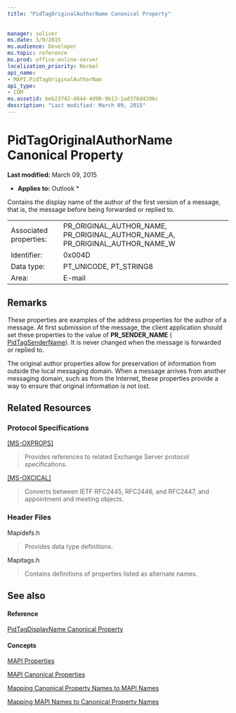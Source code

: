 ```yaml
---
title: "PidTagOriginalAuthorName Canonical Property"
 
 
manager: soliver
ms.date: 3/9/2015
ms.audience: Developer
ms.topic: reference
ms.prod: office-online-server
localization_priority: Normal
api_name:
- MAPI.PidTagOriginalAuthorNam
api_type:
- COM
ms.assetid: beb23742-d844-4d90-9b13-1ad376d4206c
description: "Last modified: March 09, 2015"
---
```


# PidTagOriginalAuthorName Canonical Property

 **Last modified:** March 09, 2015 
  
 * **Applies to:** Outlook * 
  
Contains the display name of the author of the first version of a message, that is, the message before being forwarded or replied to.
  
|||
|:-----|:-----|
|Associated properties:  <br/> |PR_ORIGINAL_AUTHOR_NAME, PR_ORIGINAL_AUTHOR_NAME_A, PR_ORIGINAL_AUTHOR_NAME_W  <br/> |
|Identifier:  <br/> |0x004D  <br/> |
|Data type:  <br/> |PT_UNICODE, PT_STRING8  <br/> |
|Area:  <br/> |E-mail  <br/> |
   
## Remarks

These properties are examples of the address properties for the author of a message. At first submission of the message, the client application should set these properties to the value of **PR_SENDER_NAME** ( [PidTagSenderName](pidtagsendername-canonical-property.md)). It is never changed when the message is forwarded or replied to.
  
The original author properties allow for preservation of information from outside the local messaging domain. When a message arrives from another messaging domain, such as from the Internet, these properties provide a way to ensure that original information is not lost.
  
## Related Resources

### Protocol Specifications

[[MS-OXPROPS]](http://msdn.microsoft.com/library/f6ab1613-aefe-447d-a49c-18217230b148%28Office.15%29.aspx)
  
> Provides references to related Exchange Server protocol specifications.
    
[[MS-OXCICAL]](http://msdn.microsoft.com/library/a685a040-5b69-4c84-b084-795113fb4012%28Office.15%29.aspx)
  
> Converts between IETF RFC2445, RFC2446, and RFC2447, and appointment and meeting objects.
    
### Header Files

Mapidefs.h
  
> Provides data type definitions.
    
Mapitags.h
  
> Contains definitions of properties listed as alternate names.
    
## See also

#### Reference

[PidTagDisplayName Canonical Property](pidtagdisplayname-canonical-property.md)
#### Concepts

[MAPI Properties](mapi-properties.md)
  
[MAPI Canonical Properties](mapi-canonical-properties.md)
  
[Mapping Canonical Property Names to MAPI Names](mapping-canonical-property-names-to-mapi-names.md)
  
[Mapping MAPI Names to Canonical Property Names](mapping-mapi-names-to-canonical-property-names.md)

